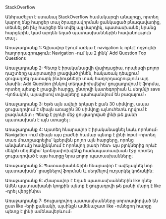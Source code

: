 StackOverflow 

Անհրաժեշտ է ստանալ StackOverflow համակարգի անալոգը, որտեղ կարող ենք հարցեր տալ ծրագրավորման ցանկացած բնագավառից, տեսնել թե ինչ հարցեր են տվել այլ մարդիկ, պատասխանել նրանց հարցերին, կամ արդեն եղած պատասխաններին հավանություն տալ ։


Առաջադրանք 1:
Գլխավոր էջում առկա է navigation և որևէ ողջույնի հաղորդագրություն: Navigation -ում կա 2 լինկ՝ 
 Add Question Top Questions

Առաջադրանք 2: 
Պետք է իրականացվի վալիդացիա, որպեսզի բոլոր դաշտերը պարտադիր լրացված լինեն, հակառակ դեպքում ցուցադրել դատարկ ինփութների տակ հաղորդագրություն այդ մասին։ Add Question լինկով տեղափոխվելիս՝ ցուցադրվում է ֆորմա, որտեղ պետք է լրացվի հարցը, ընտրվի կատեգորիան և սեղմվի save -կոճակին, այսպիսով տվյալները պահպանվում են բազայում ։


 Առաջադրանք 3: 
Եթե այն ավելի երկար է քան 30 սիմվոլը, ապա ցուցադրվում է միայն առաջին 30 սիմվոլը այնուհետև դրվում է բազմակետ ։ Պետք է բլոկի մեջ ցուցադրված լինի թե քանի պատասխան է այն ստացել ։


 Առաջադրանք 4: 
Այստեղ հնարավոր է իրականացնել նաև որոնում։ Navigation -ում միայն այս բաժնի համար պետք է լինի input -որտեղ տառ մուտքագրելիս՝ կբերվեն բոլոր այն հարցերը, որոնց անվանումը համընկնում է որոնվող բառի հետ։ Այս բլոկներից որևէ մեկին սեղմելիս՝ կտեղափոխվենք համապատասխան էջը որտեղ ցուցադրված է այս հարցը նրա բոլոր պատասխանները։


 Առաջադրանք 5: 
Պատասխաններին հնարավոր է ավելացնել նոր պատասխան` լրացնելով ֆորման և սեղմելով ուղարկել կոճակին։


 Առաջադրանք 6: 
Հնարավոր է եղած պատասխաններին like դնել։ Ամեն պատասխանի կողքին պետք է ցուցադրվի թե քանի մարդ է like -դրել վերջինիս։


 Առաջադրանք 7: 
Ցուցադրվող պատասխանները սորտավորված են ըստ like -երի քանակի, այսինքն ամենաշատ like -ունեցող հարցը պետք է լինի ամենավերևում։